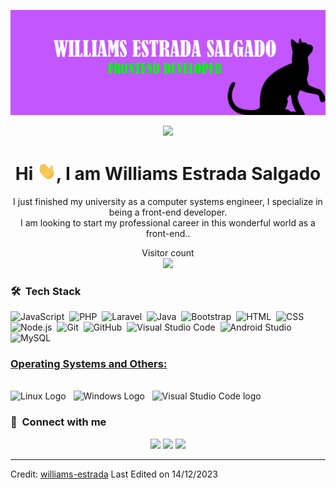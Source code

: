 

<p align="center"><img src="https://github.com/williams-estrada/Unidad-1-tec/blob/main/Gatos.png"></p>

<p align="center">
  <a align="center" href="https://github.com/williams-estrada/readme-typing-svg"><img src="https://readme-typing-svg.demolab.com?font=Fira+Code&size=30&pause=1000&color=BF1EF7&background=35FF4B00&random=false&width=435&lines=welcome+to+my+portfolio;" /></a>
</p>

<h1 align="center">Hi <img src="https://raw.githubusercontent.com/KevinPatel04/KevinPatel04/master/Hi.gif" width="30px">, I am Williams Estrada Salgado </h1>

<p align="center" width="150px"> I just finished my university as a computer systems engineer, I specialize in being a front-end developer. <br>I am looking to start my professional career in this wonderful world as a front-end..</p>

<p align="center"> 
  <div align="center">Visitor count</div>
  <div align="center">
    <img src="https://profile-counter.glitch.me/williams-estrada/count.svg"/>
  </div> 
</p>

### 🛠 &nbsp;Tech Stack

![JavaScript](https://img.shields.io/badge/-JavaScript-05122A?style=flat&logo=javascript)&nbsp;
![PHP](https://img.shields.io/badge/-PHP-05122A?style=flat&logo=php&logoColor=777BB4)&nbsp;
![Laravel](https://img.shields.io/badge/-Laravel-05122A?style=flat&logo=laravel&logoColor=FF2D20)&nbsp;
![Java](https://img.shields.io/badge/-Java-05122A?style=flat&logo=Java&logoColor=FFA518)&nbsp;
![Bootstrap](https://img.shields.io/badge/-Bootstrap-05122A?style=flat&logo=bootstrap&logoColor=563D7C)&nbsp;
![HTML](https://img.shields.io/badge/-HTML-05122A?style=flat&logo=HTML5)&nbsp;
![CSS](https://img.shields.io/badge/-CSS-05122A?style=flat&logo=CSS3&logoColor=1572B6)&nbsp;
![Node.js](https://img.shields.io/badge/-Node.js-05122A?style=flat&logo=node.js&logoColor=339933)&nbsp;
![Git](https://img.shields.io/badge/-Git-05122A?style=flat&logo=git)&nbsp;
![GitHub](https://img.shields.io/badge/-GitHub-05122A?style=flat&logo=github)&nbsp;
![Visual Studio Code](https://img.shields.io/badge/-Visual%20Studio%20Code-05122A?style=flat&logo=visual-studio-code&logoColor=007ACC)&nbsp;
![Android Studio](https://img.shields.io/badge/-Android%20Studio-05122A?style=flat&logo=android-studio&logoColor=3DDC84)&nbsp;
![MySQL](https://img.shields.io/badge/-MySQL-05122A?style=flat&logo=mysql&logoColor=4479A1)&nbsp;

### <u> Operating Systems and Others:</u>

<br>

<span>
<img src = "https://img.shields.io/badge/Linux-FCC624?style=for-the-badge&logo=linux&logoColor=black" alt="Linux Logo"  title="Linux" height="25"/>
</span>
&nbsp;
<span>
<img src = "https://img.shields.io/badge/Windows-0078D6?style=for-the-badge&logo=windows&logoColor=white" alt="Windows Logo"  title="Windows" height="25"/>
</span>
&nbsp;
<span><img src="https://img.shields.io/badge/VSCode-0078D4?style=for-the-badge&logo=visual%20studio%20code&logoColor=white" alt="Visual Studio Code logo" title="Visual Studio Code" height="25" /></span>

<br>


### :link: &nbsp;Connect with me

<p align="center">
<a href="https://www.linkedin.com/in/williams-estrada-salgado-891556246/"><img src="https://img.shields.io/badge/-Linkedin-3423A6?style=for-the-badge&logo=Linkedin&logoColor=white"/></a>
<a href="https://www.instagram.com/williams.estrada.s99/"><img src="https://img.shields.io/badge/-Instagram-E4405F?style=for-the-badge&logo=Instagram&logoColor=white"/></a>
<a href="https://www.facebook.com/williams.estradasalgado.35/"><img src="https://img.shields.io/badge/Facebook-%231877F2.svg?&style=for-the-badge&logo=facebook&logoColor=white"/></a>

</p>



------

Credit: [williams-estrada](https://github.com/williams-estrada)
Last Edited on 14/12/2023

